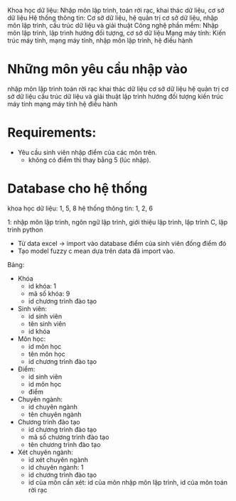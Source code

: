 Khoa học dữ liệu: Nhập môn lập trình, toán rời rạc, khai thác dữ liệu, cơ sở dữ liệu
Hệ thống thông tin: Cơ sở dữ liệu, hệ quản trị cơ sở dữ liệu, nhập môn lập trình, cấu trúc dữ liệu và giải thuật
Công nghệ phần mềm: Nhập môn lập trình, lập trình hướng đối tượng, cơ sở dữ liệu
Mạng máy tính: Kiến trúc máy tính, mạng máy tính, nhập môn lập trình, hệ điều hành

# Những môn yêu cầu nhập vào
nhập môn lập trình
toán rời rạc
khai thác dữ liệu
cơ sở dữ liệu
hệ quản trị cơ sở dữ liệu
cấu trúc dữ liệu và giải thuật
lập trình hướng đối tượng 
kiến trúc máy tính
mạng máy tính
hệ điều hành

# Requirements:
- Yêu cầu sinh viên nhập điểm của các môn trên.
    + không có điểm thì thay bằng 5 (lúc nhập).

# Database cho hệ thống
khoa học dữ liệu: 1, 5, 8
hệ thống thông tin: 1, 2, 6

1: nhập môn lập trình, ngôn ngữ lập trình, giới thiệu lập trình, lập trình C, lập trình python
- Từ data excel -> import vào database điểm của sinh viên đống điểm đó
- Tạo model fuzzy c mean dựa trên data đã import vào.

Bảng:
- Khóa
    + id khóa: 1
    + mã số khóa: 9
    + id chương trình đào tạo
- Sinh viên:
    + id sinh viên
    + tên sinh viên
    + id khóa
- Môn học:
    + id môn học
    + tên môn học
    + id chương trình đào tạo
- Điểm:
    + id sinh viên
    + id môn học
    + điểm
- Chuyên ngành:
    + id chuyên ngành
    + tên chuyên ngành
- Chương trình đào tạo
    + id chương trình đào tạo
    + mã số chương trình đào tạo
    + tên chương trình đào tạo
- Xét chuyên ngành:
    + id xét chuyên ngành
    + id chuyên ngành: 1
    + id chương trình đào tạo
    + id của môn cần xét: id của môn nhập môn lập trình, id của môn toán rời rạc
